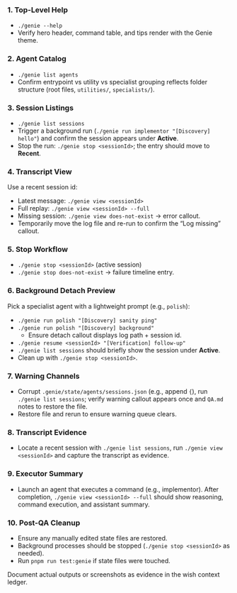 ### 1. Top-Level Help
- `./genie --help`
- Verify hero header, command table, and tips render with the Genie theme.

### 2. Agent Catalog
- `./genie list agents`
- Confirm entrypoint vs utility vs specialist grouping reflects folder structure (root files, `utilities/`, `specialists/`).

### 3. Session Listings
- `./genie list sessions`
- Trigger a background run (`./genie run implementor "[Discovery] hello"`) and confirm the session appears under **Active**.
- Stop the run: `./genie stop <sessionId>`; the entry should move to **Recent**.

### 4. Transcript View
Use a recent session id:
- Latest message: `./genie view <sessionId>`
- Full replay: `./genie view <sessionId> --full`
- Missing session: `./genie view does-not-exist` → error callout.
- Temporarily move the log file and re-run to confirm the “Log missing” callout.

### 5. Stop Workflow
- `./genie stop <sessionId>` (active session)
- `./genie stop does-not-exist` → failure timeline entry.

### 6. Background Detach Preview
Pick a specialist agent with a lightweight prompt (e.g., `polish`):
- `./genie run polish "[Discovery] sanity ping"`
- `./genie run polish "[Discovery] background"`
  - Ensure detach callout displays log path + session id.
- `./genie resume <sessionId> "[Verification] follow-up"`
- `./genie list sessions` should briefly show the session under **Active**.
- Clean up with `./genie stop <sessionId>`.

### 7. Warning Channels
- Corrupt `.genie/state/agents/sessions.json` (e.g., append `{`), run `./genie list sessions`; verify warning callout appears once and `QA.md` notes to restore the file.
- Restore file and rerun to ensure warning queue clears.

### 8. Transcript Evidence
- Locate a recent session with `./genie list sessions`, run `./genie view <sessionId>` and capture the transcript as evidence.

### 9. Executor Summary
- Launch an agent that executes a command (e.g., implementor). After completion, `./genie view <sessionId> --full` should show reasoning, command execution, and assistant summary.

### 10. Post-QA Cleanup
- Ensure any manually edited state files are restored.
- Background processes should be stopped (`./genie stop <sessionId>` as needed).
- Run `pnpm run test:genie` if state files were touched.

Document actual outputs or screenshots as evidence in the wish context ledger.
